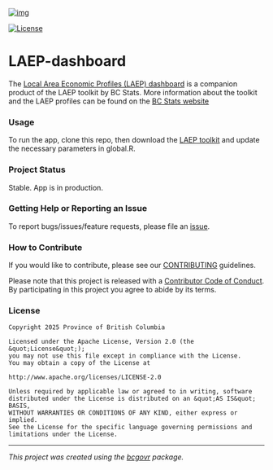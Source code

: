 [![img](https://img.shields.io/badge/Lifecycle-Stable-97ca00)](https://github.com/bcgov/repomountie/blob/master/doc/lifecycle-badges.md)

[![License](https://img.shields.io/badge/License-Apache%202.0-blue.svg)](https://opensource.org/licenses/Apache-2.0)

# LAEP-dashboard

The [Local Area Economic Profiles (LAEP) dashboard](https://bcstats.shinyapps.io/LAEP/) is a companion product
of the LAEP toolkit by BC Stats. More information about the toolkit and the LAEP profiles can be found on the [BC Stats website](https://www2.gov.bc.ca/gov/content?id=746CD642E65E410EAF0EC7CD913FEEE6)

### Usage

To run the app, clone this repo, then download the [LAEP toolkit](https://www2.gov.bc.ca/assets/download/3616D0100E9F4EEC8F51FB317960035C) and update the necessary parameters in global.R.

### Project Status

Stable. App is in production.

### Getting Help or Reporting an Issue

To report bugs/issues/feature requests, please file an
[issue](https://github.com/bcgov/LAEP-dashboard/issues/).

### How to Contribute

If you would like to contribute, please see our
[CONTRIBUTING](CONTRIBUTING.md) guidelines.

Please note that this project is released with a [Contributor Code of
Conduct](CODE_OF_CONDUCT.md). By participating in this project you agree
to abide by its terms.

### License

    Copyright 2025 Province of British Columbia

    Licensed under the Apache License, Version 2.0 (the &quot;License&quot;);
    you may not use this file except in compliance with the License.
    You may obtain a copy of the License at

    http://www.apache.org/licenses/LICENSE-2.0

    Unless required by applicable law or agreed to in writing, software distributed under the License is distributed on an &quot;AS IS&quot; BASIS,
    WITHOUT WARRANTIES OR CONDITIONS OF ANY KIND, either express or implied.
    See the License for the specific language governing permissions and limitations under the License.

------------------------------------------------------------------------

*This project was created using the
[bcgovr](https://github.com/bcgov/bcgovr) package.*
